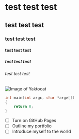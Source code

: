 # test test test
## test test test
### test test test
#### test test test
##### test test test
###### test test test
![Image of Yaktocat](https://octodex.github.com/images/yaktocat.png)

``` cpp
int main(int argc, char *argv[])
{
    return 0;
}
```
- [ ] Turn on GitHub Pages
- [ ] Outline my portfolio
- [ ] Introduce myself to the world
